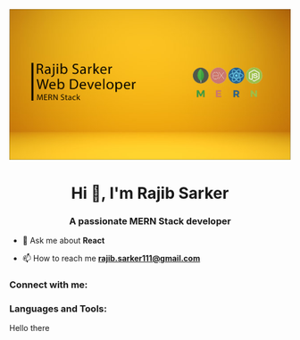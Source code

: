 <img src="/asssets/banner.png"/>
<h1 align="center">Hi 👋, I'm Rajib Sarker</h1>
<h3 align="center">A passionate MERN Stack developer</h3>

- 💬 Ask me about **React**

- 📫 How to reach me **rajib.sarker111@gmail.com**

<h3 align="left">Connect with me:</h3>
<p align="left">
</p>

<h3 align="left">Languages and Tools:</h3>
<div style="display: grid, border: 2px solid red, border-radius: 15px">
<p>Hello there</p>
</div>